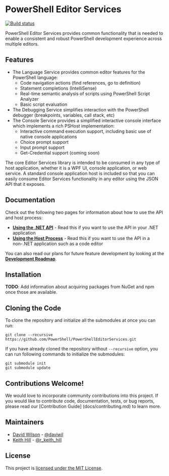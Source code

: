 # PowerShell Editor Services

[![Build status](https://ci.appveyor.com/api/projects/status/85tyhckawwxoiim2/branch/master?svg=true)](https://ci.appveyor.com/project/PowerShell/powershelleditorservices/branch/master)

PowerShell Editor Services provides common functionality that is needed
to enable a consistent and robust PowerShell development experience
across multiple editors.

## Features

- The Language Service provides common editor features for the PowerShell language:
  - Code navigation actions (find references, go to definition)
  - Statement completions (IntelliSense)
  - Real-time semantic analysis of scripts using PowerShell Script Analyzer
  - Basic script evaluation
- The Debugging Service simplifies interaction with the PowerShell debugger (breakpoints, variables, call stack, etc)
- The Console Service provides a simplified interactive console interface which implements a rich PSHost implementation:
  - Interactive command execution support, including basic use of native console applications
  - Choice prompt support
  - Input prompt support
  - Get-Credential support (coming soon)

The core Editor Services library is intended to be consumed in any type of host application, whether
it is a WPF UI, console application, or web service.  A standard console application host is included
so that you can easily consume Editor Services functionality in any editor using the JSON API that it
exposes.

## Documentation

Check out the following two pages for information about how to use the API and host process:

- **[Using the .NET API](docs/using_the_dotnet_api.md)** - Read this if you want to use the API in your .NET application
- **[Using the Host Process](docs/using_the_host_process.md)** - Read this if you want to use the API in a non-.NET application such as a code editor

You can also read our plans for future feature development by looking at the **[Development Roadmap](https://github.com/PowerShell/PowerShellEditorServices/wiki/Development-Roadmap)**.

## Installation

**TODO**: Add information about acquiring packages from NuGet and npm once those are available.

## Cloning the Code

To clone the repository and initialize all the submodules at once you can run:

```
git clone --recursive https://github.com/PowerShell/PowerShellEditorServices.git
```

If you have already cloned the repository without `--recursive` option, you can run following commands to initialize the submodules:

```
git submodule init
git submodule update
```

## Contributions Welcome!

We would love to incorporate community contributions into this project.  If you would like to
contribute code, documentation, tests, or bug reports, please read our [Contribution Guide]
(docs/contributing.md) to learn more.

## Maintainers

- [David Wilson](https://github.com/daviwil) - [@daviwil](http://twitter.com/daviwil)
- [Keith Hill](https://github.com/rkeithhill) - [@r_keith_hill](http://twitter.com/r_keith_hill)

## License

This project is [licensed under the MIT License](LICENSE.txt).